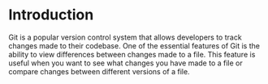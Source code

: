 # Introduction

Git is a popular version control system that allows developers to track changes made to their codebase. One of the essential features of Git is the ability to view differences between changes made to a file. This feature is useful when you want to see what changes you have made to a file or compare changes between different versions of a file.
